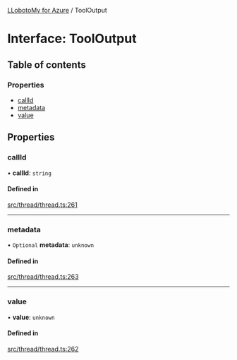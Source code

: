 [LLobotoMy for Azure](../README.md) / ToolOutput

# Interface: ToolOutput

## Table of contents

### Properties

- [callId](ToolOutput.md#callid)
- [metadata](ToolOutput.md#metadata)
- [value](ToolOutput.md#value)

## Properties

### callId

• **callId**: `string`

#### Defined in

[src/thread/thread.ts:261](https://github.com/paztek/llobotomy-azure/blob/b874c45/src/thread/thread.ts#L261)

___

### metadata

• `Optional` **metadata**: `unknown`

#### Defined in

[src/thread/thread.ts:263](https://github.com/paztek/llobotomy-azure/blob/b874c45/src/thread/thread.ts#L263)

___

### value

• **value**: `unknown`

#### Defined in

[src/thread/thread.ts:262](https://github.com/paztek/llobotomy-azure/blob/b874c45/src/thread/thread.ts#L262)
